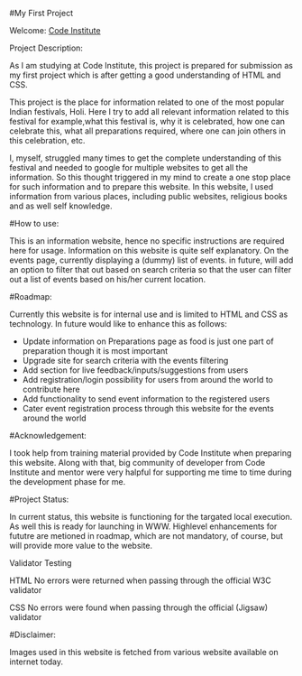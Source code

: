 #My First Project

Welcome: [Code Institute](https://codeinstitute.net)

Project Description: 

As I am studying at Code Institute, this project is prepared for submission as my first project which is after getting a good understanding of HTML and CSS.

This project is the place for information related to one of the most popular Indian festivals, Holi. Here I try to add all relevant information related to this 
festival for example,what this festival is, why it is celebrated, how one can celebrate this, what all preparations required, where one can join others in this celebration, etc. 

I, myself, struggled many times to get the complete understanding of this festival and needed to google for multiple websites to get all the information. 
So this thought triggered in my mind to create a one stop place for such information and to prepare this website. In this website, I used information 
from various places, including public websites, religious books and as well self knowledge.

#How to use: 

This is an information website, hence no specific instructions are required here for usage. Information on this website is quite self explanatory.
 On the events page, currently displaying a (dummy) list of events. in future, will add an option to filter that out based on search criteria so
 that the user can filter out a list of events based on his/her current location.

#Roadmap:

Currently this website is for internal use and is limited to HTML and CSS as technology. In future would like to enhance this as follows:
- Update information on Preparations page as food is just one part of preparation though it is most important
- Upgrade site for search criteria with the events filtering
- Add section for live feedback/inputs/suggestions from users
- Add registration/login possibility for users from around the world to contribute here
- Add functionality to send event information to the registered users
- Cater event registration process through this website for the events around the world

#Acknowledgement:

I took help from training material provided by Code Institute when preparing this website. Along with that, big community of developer from Code Institute and mentor were very halpful for supporting me time to time during the development phase for me.

#Project Status:

In current status, this website is functioning for the targated local execution. As well this is ready for launching in WWW. Highlevel enhancements for fututre are metioned in roadmap, which are not mandatory, of course, but will provide more value to the website.

Validator Testing

HTML
        No errors were returned when passing through the official W3C validator
        
CSS
        No errors were found when passing through the official (Jigsaw) validator

#Disclaimer:

Images used in this website is fetched from various website available on internet today. 

